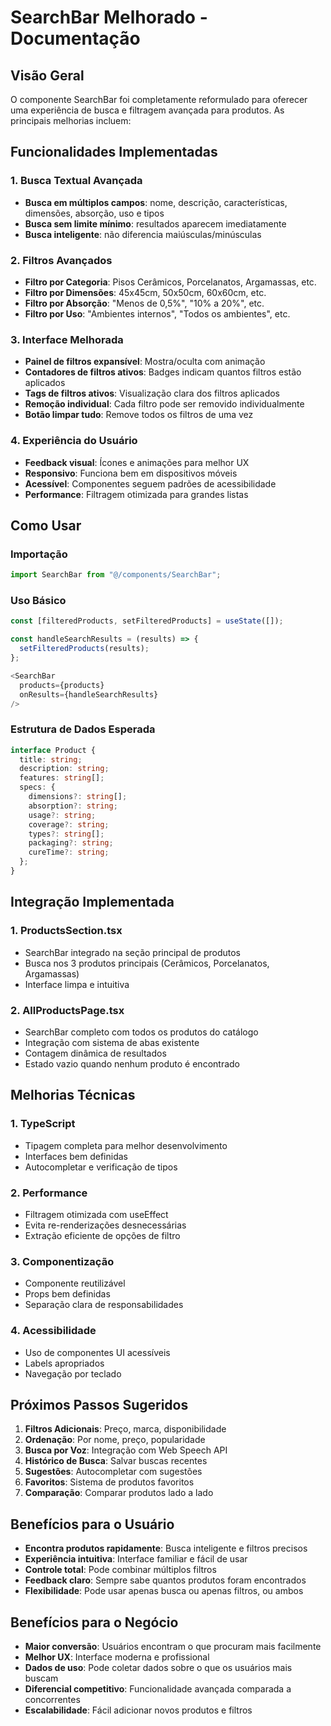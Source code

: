 # SearchBar Melhorado - Documentação

## Visão Geral

O componente SearchBar foi completamente reformulado para oferecer uma experiência de busca e filtragem avançada para produtos. As principais melhorias incluem:

## Funcionalidades Implementadas

### 1. Busca Textual Avançada
- **Busca em múltiplos campos**: nome, descrição, características, dimensões, absorção, uso e tipos
- **Busca sem limite mínimo**: resultados aparecem imediatamente
- **Busca inteligente**: não diferencia maiúsculas/minúsculas

### 2. Filtros Avançados
- **Filtro por Categoria**: Pisos Cerâmicos, Porcelanatos, Argamassas, etc.
- **Filtro por Dimensões**: 45x45cm, 50x50cm, 60x60cm, etc.
- **Filtro por Absorção**: "Menos de 0,5%", "10% a 20%", etc.
- **Filtro por Uso**: "Ambientes internos", "Todos os ambientes", etc.

### 3. Interface Melhorada
- **Painel de filtros expansível**: Mostra/oculta com animação
- **Contadores de filtros ativos**: Badges indicam quantos filtros estão aplicados
- **Tags de filtros ativos**: Visualização clara dos filtros aplicados
- **Remoção individual**: Cada filtro pode ser removido individualmente
- **Botão limpar tudo**: Remove todos os filtros de uma vez

### 4. Experiência do Usuário
- **Feedback visual**: Ícones e animações para melhor UX
- **Responsivo**: Funciona bem em dispositivos móveis
- **Acessível**: Componentes seguem padrões de acessibilidade
- **Performance**: Filtragem otimizada para grandes listas

## Como Usar

### Importação
```typescript
import SearchBar from "@/components/SearchBar";
```

### Uso Básico
```typescript
const [filteredProducts, setFilteredProducts] = useState([]);

const handleSearchResults = (results) => {
  setFilteredProducts(results);
};

<SearchBar 
  products={products} 
  onResults={handleSearchResults}
/>
```

### Estrutura de Dados Esperada
```typescript
interface Product {
  title: string;
  description: string;
  features: string[];
  specs: {
    dimensions?: string[];
    absorption?: string;
    usage?: string;
    coverage?: string;
    types?: string[];
    packaging?: string;
    cureTime?: string;
  };
}
```

## Integração Implementada

### 1. ProductsSection.tsx
- SearchBar integrado na seção principal de produtos
- Busca nos 3 produtos principais (Cerâmicos, Porcelanatos, Argamassas)
- Interface limpa e intuitiva

### 2. AllProductsPage.tsx
- SearchBar completo com todos os produtos do catálogo
- Integração com sistema de abas existente
- Contagem dinâmica de resultados
- Estado vazio quando nenhum produto é encontrado

## Melhorias Técnicas

### 1. TypeScript
- Tipagem completa para melhor desenvolvimento
- Interfaces bem definidas
- Autocompletar e verificação de tipos

### 2. Performance
- Filtragem otimizada com useEffect
- Evita re-renderizações desnecessárias
- Extração eficiente de opções de filtro

### 3. Componentização
- Componente reutilizável
- Props bem definidas
- Separação clara de responsabilidades

### 4. Acessibilidade
- Uso de componentes UI acessíveis
- Labels apropriados
- Navegação por teclado

## Próximos Passos Sugeridos

1. **Filtros Adicionais**: Preço, marca, disponibilidade
2. **Ordenação**: Por nome, preço, popularidade
3. **Busca por Voz**: Integração com Web Speech API
4. **Histórico de Busca**: Salvar buscas recentes
5. **Sugestões**: Autocompletar com sugestões
6. **Favoritos**: Sistema de produtos favoritos
7. **Comparação**: Comparar produtos lado a lado

## Benefícios para o Usuário

- **Encontra produtos rapidamente**: Busca inteligente e filtros precisos
- **Experiência intuitiva**: Interface familiar e fácil de usar
- **Controle total**: Pode combinar múltiplos filtros
- **Feedback claro**: Sempre sabe quantos produtos foram encontrados
- **Flexibilidade**: Pode usar apenas busca ou apenas filtros, ou ambos

## Benefícios para o Negócio

- **Maior conversão**: Usuários encontram o que procuram mais facilmente
- **Melhor UX**: Interface moderna e profissional
- **Dados de uso**: Pode coletar dados sobre o que os usuários mais buscam
- **Diferencial competitivo**: Funcionalidade avançada comparada a concorrentes
- **Escalabilidade**: Fácil adicionar novos produtos e filtros